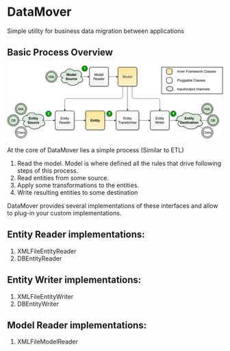DataMover
=========

Simple utility for business data migration between applications

Basic Process Overview
------

![Process Overview](/docs/images/Process_overview.png "Process Overview")


At the core of DataMover lies a simple process (Similar to ETL)

1. Read the model. Model is where defined all the rules that drive following steps of this process.
2. Read entities from some source.
3. Apply some transformations to the entities.
4. Write resulting entities to some destination

DataMover provides several implementations of these interfaces and allow to plug-in your custom implementations.

Entity Reader implementations:
------
1. XMLFileEntityReader
2. DBEntityReader

Entity Writer implementations:
------
1. XMLFileEntityWriter
2. DBEntityWriter

Model Reader implementations:
------
1. XMLFileModelReader
